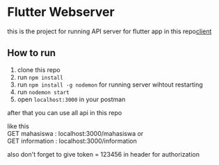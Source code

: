 # Flutter Webserver

this is the project for running API server for flutter app in this repo[client](https://github.com/daffa09/flutter_client)

## How to run

1. clone this repo
2. run `npm install`
3. run `npm install -g nodemon` for running server wihtout restarting
4. run `nodemon start`
5. open `localhost:3000` in your postman

after that you can use all api in this repo

like this <br>
GET mahasiswa : localhost:3000/mahasiswa or <br>
GET information : localhost:3000/information

also don't forget to give token = 123456 in header for authorization
